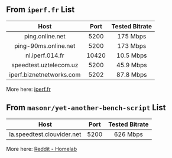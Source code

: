 ## From `iperf.fr` List
| Host | Port | Tested Bitrate |
|:----:|:----:|:--------------:|
| ping.online.net | 5200 | 175 Mbps |
| ping-90ms.online.net | 5200 | 173 Mbps |
| nl.iperf.014.fr | 10420 | 10.5 Mbps |
| speedtest.uztelecom.uz | 5200 | 45.9 Mbps |
| iperf.biznetnetworks.com | 5202 | 87.8 Mbps |

More here: [iperf.fr](https://iperf.fr/iperf-servers.php)

## From `masonr/yet-another-bench-script` List
| Host | Port | Tested Bitrate |
|:----:|:----:|:--------------:|
| la.speedtest.clouvider.net | 5200 | 626 Mbps |

More here: [Reddit - Homelab](https://www.reddit.com/r/homelab/comments/slojqr/any_good_public_iperf_servers/hvtkd6e/)